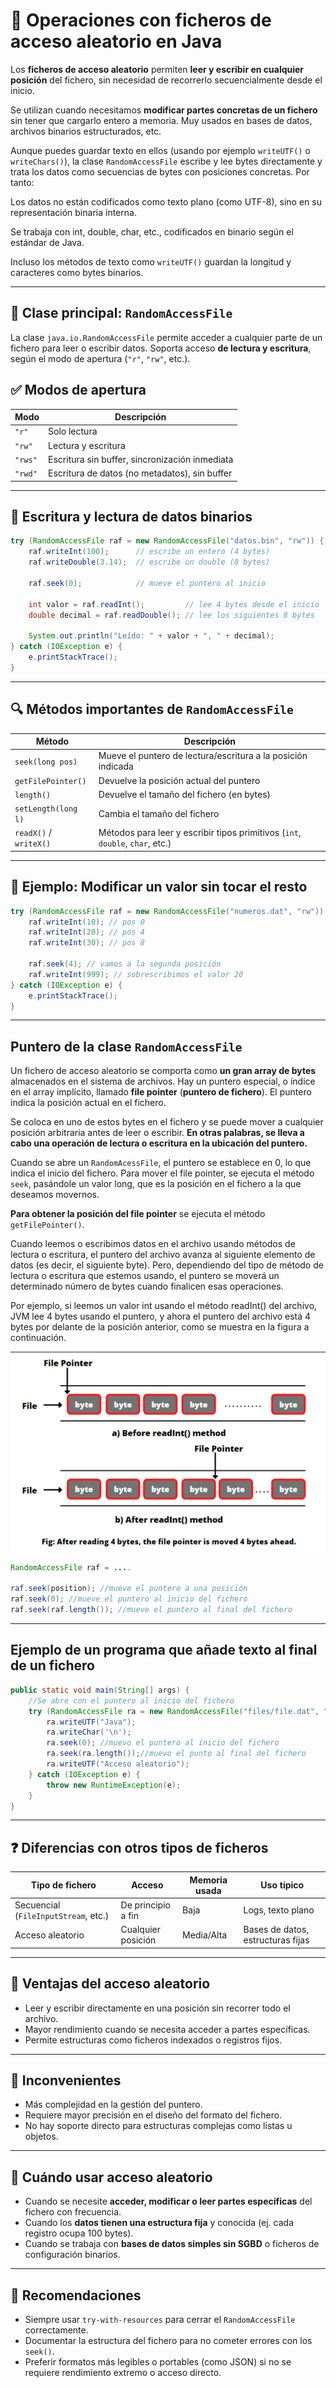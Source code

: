 # 🔁 Operaciones con ficheros de acceso aleatorio en Java

Los **ficheros de acceso aleatorio** permiten **leer y escribir en cualquier posición** del fichero, sin necesidad de recorrerlo secuencialmente desde el inicio.

Se utilizan cuando necesitamos **modificar partes concretas de un fichero** sin tener que cargarlo entero a memoria. Muy usados en bases de datos, archivos binarios estructurados, etc.

Aunque puedes guardar texto en ellos (usando por ejemplo `writeUTF()` o `writeChars()`), la clase `RandomAccessFile` escribe y lee bytes directamente y trata los datos como secuencias de bytes con posiciones concretas. Por tanto:

Los datos no están codificados como texto plano (como UTF-8), sino en su representación binaria interna.

Se trabaja con int, double, char, etc., codificados en binario según el estándar de Java.

Incluso los métodos de texto como `writeUTF()` guardan la longitud y caracteres como bytes binarios.

---

## 🧰 Clase principal: `RandomAccessFile`

La clase `java.io.RandomAccessFile` permite acceder a cualquier parte de un fichero para leer o escribir datos. Soporta acceso **de lectura y escritura**, según el modo de apertura (`"r"`, `"rw"`, etc.).

## ✅ Modos de apertura

| Modo    | Descripción                                    |
| ------- | ---------------------------------------------- |
| `"r"`   | Solo lectura                                   |
| `"rw"`  | Lectura y escritura                            |
| `"rws"` | Escritura sin buffer, sincronización inmediata |
| `"rwd"` | Escritura de datos (no metadatos), sin buffer  |

---

## 📂 Escritura y lectura de datos binarios

```java
try (RandomAccessFile raf = new RandomAccessFile("datos.bin", "rw")) {
    raf.writeInt(100);      // escribe un entero (4 bytes)
    raf.writeDouble(3.14);  // escribe un double (8 bytes)

    raf.seek(0);            // mueve el puntero al inicio

    int valor = raf.readInt();         // lee 4 bytes desde el inicio
    double decimal = raf.readDouble(); // lee los siguientes 8 bytes

    System.out.println("Leído: " + valor + ", " + decimal);
} catch (IOException e) {
    e.printStackTrace();
}
```

---

## 🔍 Métodos importantes de `RandomAccessFile`

| Método                 | Descripción                                                                   |
| ---------------------- | ----------------------------------------------------------------------------- |
| `seek(long pos)`       | Mueve el puntero de lectura/escritura a la posición indicada                  |
| `getFilePointer()`     | Devuelve la posición actual del puntero                                       |
| `length()`             | Devuelve el tamaño del fichero (en bytes)                                     |
| `setLength(long l)`    | Cambia el tamaño del fichero                                                  |
| `readX()` / `writeX()` | Métodos para leer y escribir tipos primitivos (`int`, `double`, `char`, etc.) |

---

## 🔄 Ejemplo: Modificar un valor sin tocar el resto

```java
try (RandomAccessFile raf = new RandomAccessFile("numeros.dat", "rw")) {
    raf.writeInt(10); // pos 0
    raf.writeInt(20); // pos 4
    raf.writeInt(30); // pos 8

    raf.seek(4); // vamos a la segunda posición
    raf.writeInt(999); // sobrescribimos el valor 20
} catch (IOException e) {
    e.printStackTrace();
}
```

---

## Puntero de la clase `RandomAccessFile`

Un fichero de acceso aleatorio se comporta como **un gran array de bytes** almacenados en el sistema de archivos.
Hay un puntero especial, o índice en el array implícito, llamado **file pointer** (**puntero de fichero**). El puntero indica la posición actual en el fichero.

Se coloca en uno de estos bytes en el fichero y se puede mover a cualquier posición arbitraria antes de leer o escribir.
**En otras palabras, se lleva a cabo una operación de lectura o escritura en la ubicación del puntero.**

Cuando se abre un `RandomAcessFile`, el puntero se establece en 0, lo que indica el inicio del fichero. Para mover el file pointer, se ejecuta el método `seek`, pasándole un valor long, que es la posición en el fichero a la que deseamos movernos.

**Para obtener la posición del file pointer** se ejecuta el método `getFilePointer()`.

Cuando leemos o escribimos datos en el archivo usando métodos de lectura o escritura, el puntero del archivo avanza al siguiente elemento de datos (es decir, el siguiente byte). Pero, dependiendo del tipo de método de lectura o escritura que estemos usando, el puntero se moverá un determinado número de bytes cuando finalicen esas operaciones.

Por ejemplo, si leemos un valor int usando el método readInt() del archivo, JVM lee 4 bytes usando el puntero, y ahora el puntero del archivo está 4 bytes por delante de la posición anterior, como se muestra en la figura a continuación.

![JavaIO](../img/ud1/7randomfile.png)

```java
RandomAccessFile raf = ....

raf.seek(position); //mueve el puntero a una posición
raf.seek(0); //mueve el puntero al inicio del fichero
raf.seek(raf.length()); //mueve el puntero al final del fichero
```

---

## Ejemplo de un programa que añade texto al final de un fichero

```java
public static void main(String[] args) {
    //Se abre con el puntero al inicio del fichero
    try (RandomAccessFile ra = new RandomAccessFile("files/file.dat", "rw")) {
        ra.writeUTF("Java");
        ra.writeChar('\n');
        ra.seek(0); //muevo el puntero al inicio del fichero
        ra.seek(ra.length());//muevo el punto al final del fichero
        ra.writeUTF("Acceso aleatorio");
    } catch (IOException e) {
        throw new RuntimeException(e);
    }
}
```

---

## ❓ Diferencias con otros tipos de ficheros

| Tipo de fichero                      | Acceso             | Memoria usada | Uso típico                        |
| ------------------------------------ | ------------------ | ------------- | --------------------------------- |
| Secuencial (`FileInputStream`, etc.) | De principio a fin | Baja          | Logs, texto plano                 |
| Acceso aleatorio                     | Cualquier posición | Media/Alta    | Bases de datos, estructuras fijas |

---

## 💪 Ventajas del acceso aleatorio

- Leer y escribir directamente en una posición sin recorrer todo el archivo.
- Mayor rendimiento cuando se necesita acceder a partes específicas.
- Permite estructuras como ficheros indexados o registros fijos.

---

## 🚫 Inconvenientes

- Más complejidad en la gestión del puntero.
- Requiere mayor precisión en el diseño del formato del fichero.
- No hay soporte directo para estructuras complejas como listas u objetos.

---

## 🤔 Cuándo usar acceso aleatorio

- Cuando se necesite **acceder, modificar o leer partes específicas** del fichero con frecuencia.
- Cuando los **datos tienen una estructura fija** y conocida (ej. cada registro ocupa 100 bytes).
- Cuando se trabaja con **bases de datos simples sin SGBD** o ficheros de configuración binarios.

---

## 🧠 Recomendaciones

- Siempre usar `try-with-resources` para cerrar el `RandomAccessFile` correctamente.
- Documentar la estructura del fichero para no cometer errores con los `seek()`.
- Preferir formatos más legibles o portables (como JSON) si no se requiere rendimiento extremo o acceso directo.
